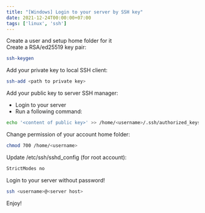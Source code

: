 ```yaml
---
title: "[Windows] Login to your server by SSH key"
date: 2021-12-24T00:00:00+07:00
tags: ['linux', 'ssh']
---
```

Create a user and setup home folder for it  
Create a RSA/ed25519 key pair:

```sh
ssh-keygen
```

Add your private key to local SSH client:

```sh
ssh-add <path to private key>
```

Add your public key to server SSH manager:
-   Login to your server
-   Run a following command:

```sh
echo '<content of public key>' >> /home/<username>/.ssh/authorized_keys
```

Change permission of your account home folder:

```sh
chmod 700 /home/<username>
```

Update /etc/ssh/sshd_config (for root account):

```sh
StrictModes no
```

Login to your server without password!

```sh
ssh <username>@<server host>
```
Enjoy!